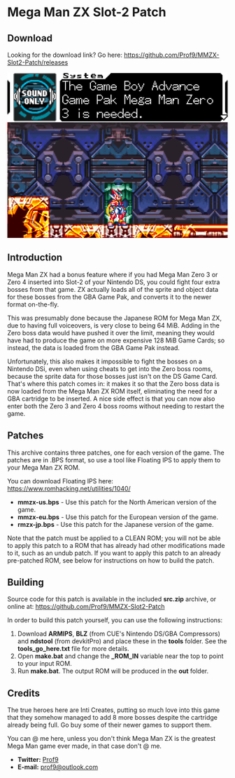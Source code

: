 Mega Man ZX Slot-2 Patch
========================

Download
--------
Looking for the download link? Go here:
https://github.com/Prof9/MMZX-Slot2-Patch/releases

![Screenshot](screen.png)

Introduction
------------
Mega Man ZX had a bonus feature where if you had Mega Man Zero 3 or Zero 4
inserted into Slot-2 of your Nintendo DS, you could fight four extra bosses from
that game. ZX actually loads all of the sprite and object data for these bosses
from the GBA Game Pak, and converts it to the newer format on-the-fly.

This was presumably done because the Japanese ROM for Mega Man ZX, due to having
full voiceovers, is very close to being 64 MiB. Adding in the Zero boss data
would have pushed it over the limit, meaning they would have had to produce the
game on more expensive 128 MiB Game Cards; so instead, the data is loaded from
the GBA Game Pak instead.

Unfortunately, this also makes it impossible to fight the bosses on a Nintendo
DSi, even when using cheats to get into the Zero boss rooms, because the sprite
data for those bosses just isn't on the DS Game Card. That's where this patch
comes in: it makes it so that the Zero boss data is now loaded from the Mega Man
ZX ROM itself, eliminating the need for a GBA cartridge to be inserted. A nice
side effect is that you can now also enter both the Zero 3 and Zero 4 boss rooms
without needing to restart the game.


Patches
-------
This archive contains three patches, one for each version of the game. The
patches are in .BPS format, so use a tool like Floating IPS to apply them to
your Mega Man ZX ROM.

You can download Floating IPS here: https://www.romhacking.net/utilities/1040/

 -  **mmzx-us.bps** - Use this patch for the North American version of the game.
 -  **mmzx-eu.bps** - Use this patch for the European version of the game.
 -  **rmzx-jp.bps** - Use this patch for the Japanese version of the game.

Note that the patch must be applied to a CLEAN ROM; you will not be able to
apply this patch to a ROM that has already had other modifications made to it,
such as an undub patch. If you want to apply this patch to an already
pre-patched ROM, see below for instructions on how to build the patch.


Building
--------
Source code for this patch is available in the included **src.zip** archive, or
online at: https://github.com/Prof9/MMZX-Slot2-Patch

In order to build this patch yourself, you can use the following instructions:

 1. Download **ARMIPS**, **BLZ** (from CUE's Nintendo DS/GBA Compressors) and
    **ndstool** (from devkitPro) and place these in the **tools** folder. See
    the **tools_go_here.txt** file for more details.
 2. Open **make.bat** and change the **_ROM_IN** variable near the top to point
    to your input ROM.
 3. Run **make.bat**. The output ROM will be produced in the **out** folder.


Credits
-------
The true heroes here are Inti Creates, putting so much love into this game
that they somehow managed to add 8 more bosses despite the cartridge already
being full. Go buy some of their newer games to support them.

You can @ me here, unless you don't think Mega Man ZX is the greatest Mega Man
game ever made, in that case don't @ me.

 *  **Twitter:** [Prof9](https://twitter.com/Prof9)
 *  **E-mail:** prof9@outlook.com
